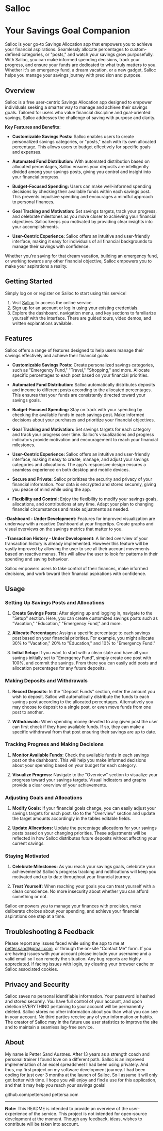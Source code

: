# Salloc
# Your Savings Goal Companion

Salloc is your go-to Savings Allocation app that empowers you to achieve your financial aspirations. Seamlessly allocate percentages to custom-defined categories, or "posts," and watch your savings grow purposefully. With Salloc, you can make informed spending decisions, track your progress, and ensure your funds are dedicated to what truly matters to you. Whether it's an emergency fund, a dream vacation, or a new gadget, Salloc helps you manage your savings journey with precision and purpose.

## Overview

Salloc is a free user-centric Savings Allocation app designed to empower individuals seeking a smarter way to manage and achieve their savings goals. Tailored for users who value financial discipline and goal-oriented savings, Salloc addresses the challenge of saving with purpose and clarity.

**Key Features and Benefits:**

- **Customizable Savings Posts:** Salloc enables users to create personalized savings categories, or "posts," each with its own allocated percentage. This allows users to budget effectively for specific goals and expenses.

- **Automated Fund Distribution:** With automated distribution based on allocated percentages, Salloc ensures your deposits are intelligently divided among your savings posts, giving you control and insight into your financial progress.

- **Budget-Focused Spending:** Users can make well-informed spending decisions by checking their available funds within each savings post. This prevents impulsive spending and encourages a mindful approach to personal finances.

- **Goal Tracking and Motivation:** Set savings targets, track your progress, and celebrate milestones as you move closer to achieving your financial objectives. Salloc keeps you motivated by providing clear insights into your accomplishments.

- **User-Centric Experience:** Salloc offers an intuitive and user-friendly interface, making it easy for individuals of all financial backgrounds to manage their savings with confidence.

Whether you're saving for that dream vacation, building an emergency fund, or working towards any other financial objective, Salloc empowers you to make your aspirations a reality.

## Getting Started

Simply log on or register on Salloc to start using this service!

1. Visit [Salloc](https://pettersa.com/salloc/) to access the online service.
2. Sign up for an account or log in using your existing credentials.
3. Explore the dashboard, navigation menu, and key sections to familiarize yourself with the interface. There are guided tours, video demos, and written explanations available.

## Features

Salloc offers a range of features designed to help users manage their savings effectively and achieve their financial goals:

- **Customizable Savings Posts:** Create personalized savings categories, such as "Emergency Fund," "Travel," "Shopping," and more. Allocate specific percentages to each post based on your financial priorities.

- **Automated Fund Distribution:** Salloc automatically distributes deposits and income to different posts according to the allocated percentages. This ensures that your funds are consistently directed toward your savings goals.

- **Budget-Focused Spending:** Stay on track with your spending by checking the available funds in each savings post. Make informed decisions about your purchases and prioritize your financial objectives.

- **Goal Tracking and Motivation:** Set savings targets for each category and track your progress over time. Salloc's visualizations and progress indicators provide motivation and encouragement to reach your financial milestones.

- **User-Centric Experience:** Salloc offers an intuitive and user-friendly interface, making it easy to create, manage, and adjust your savings categories and allocations. The app's responsive design ensures a seamless experience on both desktop and mobile devices.

- **Secure and Private:** Salloc prioritizes the security and privacy of your financial information. Your data is encrypted and stored securely, giving you peace of mind while using the app.

- **Flexibility and Control:** Enjoy the flexibility to modify your savings goals, allocations, and contributions at any time. Adapt your plan to changing financial circumstances and make adjustments as needed.

-**Dashboard - Under Development:** Features for improved visualization are underway with a reactive Dashboard at your fingertips. Create graphs and visual overviews on the savings metrics that matter to you. 

-**Transaction History - Under Development:** A limited overview of your transaction history is already implemented. However this feature will be vastly improved by allowing the user to see all their account movements based on reactive menus. This will allow the user to look for patterns in their spending and saving behaviour. 

Salloc empowers users to take control of their finances, make informed decisions, and work toward their financial aspirations with confidence.

## Usage

### Setting Up Savings Posts and Allocations

1. **Create Savings Posts:** After signing up and logging in, navigate to the "Setup" section. Here, you can create customized savings posts such as "Vacation," "Education," "Emergency Fund," and more.

2. **Allocate Percentages:** Assign a specific percentage to each savings post based on your financial priorities. For example, you might allocate 30% to "Vacation," 20% to "Education," and 10% to "Emergency Fund."

3. **Initial Setup:** If you want to start with a clean slate and have all your savings initially set to "Emergency Fund", simply create one post with 100%, and commit the savings. From there you can easily add posts and allocation percentages for any future deposits. 

### Making Deposits and Withdrawals

1. **Record Deposits:** In the "Deposit Funds" section, enter the amount you wish to deposit. Salloc will automatically distribute the funds to each savings post according to the allocated percentages. Alternatively you may choose to deposit to a single post, or even move funds from one post to another. 

2. **Withdrawals:** When spending money devoted to any given post the user can first check if they have available funds. If so, they can make a specific withdrawal from that post ensuring their savings are up to date.

### Tracking Progress and Making Decisions

1. **Monitor Available Funds:** Check the available funds in each savings post on the dashboard. This will help you make informed decisions about your spending based on your budget for each category.

2. **Visualize Progress:** Navigate to the "Overview" section to visualize your progress toward your savings targets. Visual indicators and graphs provide a clear overview of your achievements.

### Adjusting Goals and Allocations

1. **Modify Goals:** If your financial goals change, you can easily adjust your savings targets for each post. Go to the "Overview" section and update the target amounts accordingly in the tables editable fields.

2. **Update Allocations:** Update the percentage allocations for your savings posts based on your changing priorities. These adjustments will be reflected in how Salloc distributes future deposits without affecting your current savings.

### Staying Motivated

1. **Celebrate Milestones:** As you reach your savings goals, celebrate your achievements! Salloc's progress tracking and notifications will keep you motivated and up to date throughout your financial journey.

2. **Treat Yourself:** When reaching your goals you can treat yourself with a clean conscience. No more insecurity about whether you can afford something or not.

Salloc empowers you to manage your finances with precision, make deliberate choices about your spending, and achieve your financial aspirations one step at a time.


## Troubleshooting & Feedback

Please report any issues faced while using the app to me at petter.sand@gmail.com, or through the on-site "Contact Me" form. If you are having issues with your account please include your username and a valid email so I can remedy the situation. Any bug reports are highly appreciated.
If facing issues with login, try clearing your browser cache or Salloc associated cookies. 


## Privacy and Security

Salloc saves no personal identifiable information. Your password is hashed and stored securely. You have full control of your account, and upon deletion EVERYTHING pertaining to your account will be permanently deleted. Salloc stores no other information about you than what you can see in your account. No third parties receive any of your information or habits. The creator of Salloc may in the future use user statistics to improve the site and to maintain a seamless lag-free service. 

## About

My name is Petter Sand Austnes. After 13 years as a strength coach and personal trainer I found love on a different path. Salloc is an improved implementation of an excel spreadsheet I had been using privately. And thus, my first project on my software development journey. I had been coding for just over 3 months at the launch of Salloc. So I assume it will only get better with time. I hope you will enjoy and find a use for this application, and that it may help you reach your savings goals! 

github.com/pettersand
pettersa.com

---

**Note:** This README is intended to provide an overview of the user-experience of the service. This project is not intended for open-source development at the moment. Though any feedback, ideas, wishes to contribute will be taken into account. 


